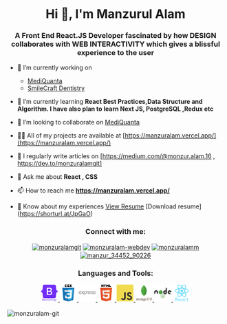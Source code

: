 <h1 align="center">Hi 👋, I'm Manzurul Alam</h1>
<h3 align="center">A  <b>Front End React.JS  Developer </b> fascinated by  <b>how DESIGN collaborates with WEB INTERACTIVITY </b> which gives a blissful experience to the user</h3>

- 🔭 I’m currently working on 
     * [MediQuanta](https://medi-quanta.vercel.app/)
     * [SmileCraft Dentistry](https://doctorsportal-11797.web.app/)

- 🌱 I’m currently learning **React Best Practices,Data Structure and Algorithm. I have also plan to learn Next JS, PostgreSQL ,Redux etc**

- 👯 I’m looking to collaborate on [MediQuanta](https://medi-quanta.vercel.app/)

- 👨‍💻 All of my projects are available at [https://manzuralam.vercel.app/](https://manzuralam.vercel.app/)

- 📝 I regularly write articles on [https://medium.com/@monzur.alam.16 , https://dev.to/monzuralamgit]

- 💬 Ask me about **React , CSS**

- 📫 How to reach me **https://manzuralam.vercel.app/**

- 📄 Know about my experiences [View Resume](https://shorturl.at/zSigL) [Download resume] (https://shorturl.at/JpGaO)


<h3 align="center">Connect with me:</h3>
<p align="center">
<a href="https://dev.to/monzuralamgit" target="blank"><img align="center" src="https://raw.githubusercontent.com/rahuldkjain/github-profile-readme-generator/master/src/images/icons/Social/devto.svg" alt="monzuralamgit" height="30" width="40" /></a>
<a href="https://linkedin.com/in/monzuralam-webdev" target="blank"><img align="center" src="https://raw.githubusercontent.com/rahuldkjain/github-profile-readme-generator/master/src/images/icons/Social/linked-in-alt.svg" alt="monzuralam-webdev" height="30" width="40" /></a>
<a href="https://fb.com/monzuralamm" target="blank"><img align="center" src="https://raw.githubusercontent.com/rahuldkjain/github-profile-readme-generator/master/src/images/icons/Social/facebook.svg" alt="monzuralamm" height="30" width="40" /></a>
<a href="https://discord.gg/manzur_34452_90226" target="blank"><img align="center" src="https://raw.githubusercontent.com/rahuldkjain/github-profile-readme-generator/master/src/images/icons/Social/discord.svg" alt="manzur_34452_90226" height="30" width="40" /></a>
</p>

<h3 align="center">Languages and Tools:</h3>
<p align="center"> <a href="https://getbootstrap.com" target="_blank" rel="noreferrer"> <img src="https://raw.githubusercontent.com/devicons/devicon/master/icons/bootstrap/bootstrap-plain-wordmark.svg" alt="bootstrap" width="40" height="40"/> </a> <a href="https://www.w3schools.com/css/" target="_blank" rel="noreferrer"> <img src="https://raw.githubusercontent.com/devicons/devicon/master/icons/css3/css3-original-wordmark.svg" alt="css3" width="40" height="40"/> </a> <a href="https://expressjs.com" target="_blank" rel="noreferrer"> <img src="https://raw.githubusercontent.com/devicons/devicon/master/icons/express/express-original-wordmark.svg" alt="express" width="40" height="40"/> </a> <a href="https://www.w3.org/html/" target="_blank" rel="noreferrer"> <img src="https://raw.githubusercontent.com/devicons/devicon/master/icons/html5/html5-original-wordmark.svg" alt="html5" width="40" height="40"/> </a> <a href="https://developer.mozilla.org/en-US/docs/Web/JavaScript" target="_blank" rel="noreferrer"> <img src="https://raw.githubusercontent.com/devicons/devicon/master/icons/javascript/javascript-original.svg" alt="javascript" width="40" height="40"/> </a> <a href="https://www.mongodb.com/" target="_blank" rel="noreferrer"> <img src="https://raw.githubusercontent.com/devicons/devicon/master/icons/mongodb/mongodb-original-wordmark.svg" alt="mongodb" width="40" height="40"/> </a> <a href="https://nodejs.org" target="_blank" rel="noreferrer"> <img src="https://raw.githubusercontent.com/devicons/devicon/master/icons/nodejs/nodejs-original-wordmark.svg" alt="nodejs" width="40" height="40"/> </a> <a href="https://reactjs.org/" target="_blank" rel="noreferrer"> <img src="https://raw.githubusercontent.com/devicons/devicon/master/icons/react/react-original-wordmark.svg" alt="react" width="40" height="40"/> </a> </p>
  


<p><img align="center" src="https://github-readme-stats.vercel.app/api/top-langs?username=monzuralam-git&show_icons=true&locale=en&layout=compact" alt="monzuralam-git" /></p>
